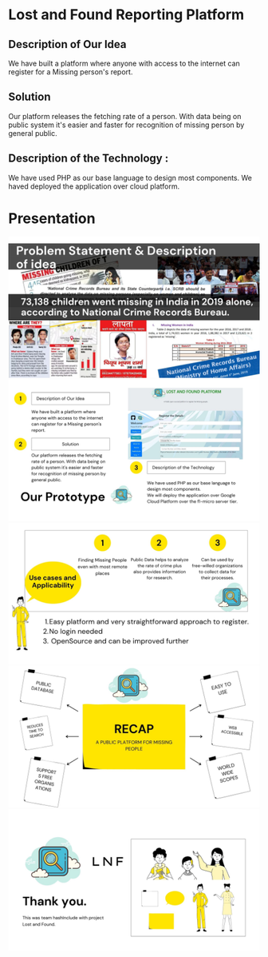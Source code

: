 # Lost and Found Reporting Platform
## Description of Our Idea

We have built a platform where anyone with access to the internet can register for a Missing person's report.
## Solution

Our platform releases the fetching rate of a person. With data being on public system it's easier and faster for recognition of missing person by general public.
## Description of the Technology :

We have used PHP as our base language to design most components. We haved deployed the application over cloud platform.
# Presentation

![alt text](https://github.com/yyppsk/Lost-and-Found-Reporting-Platform/blob/main/images/2.jpg?raw=true)
![alt text](https://github.com/yyppsk/Lost-and-Found-Reporting-Platform/blob/main/images/3.jpg?raw=true)
![alt text](https://github.com/yyppsk/Lost-and-Found-Reporting-Platform/blob/main/images/4.jpg?raw=true)
![alt text](https://github.com/yyppsk/Lost-and-Found-Reporting-Platform/blob/main/images/5.jpg?raw=true)
![alt text](https://github.com/yyppsk/Lost-and-Found-Reporting-Platform/blob/main/images/6.jpg?raw=true)
